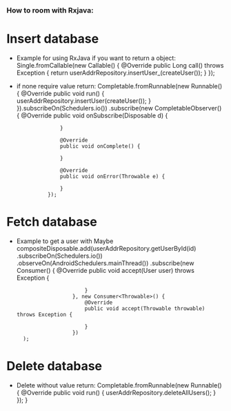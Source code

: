 ### How to room with Rxjava:
# Insert database
- Example for using RxJava if you want to return a object:
        Single.fromCallable(new Callable<Long>() {
            @Override
            public Long call() throws Exception {
                return userAddrRepository.insertUser_(createUser());
            }
        });

- if none require value return:
        Completable.fromRunnable(new Runnable() {
            @Override
            public void run() {
                userAddrRepository.insertUser(createUser());
            }
        }).subscribeOn(Schedulers.io())
                .subscribe(new CompletableObserver() {
                    @Override
                    public void onSubscribe(Disposable d) {

                    }

                    @Override
                    public void onComplete() {

                    }

                    @Override
                    public void onError(Throwable e) {

                    }
                });

# Fetch database
- Example to get a user with Maybe
        compositeDisposable.add(userAddrRepository.getUserById(id)
                        .subscribeOn(Schedulers.io())
                        .observeOn(AndroidSchedulers.mainThread())
                        .subscribe(new Consumer<User>() {
                            @Override
                            public void accept(User user) throws Exception {

                            }
                        }, new Consumer<Throwable>() {
                            @Override
                            public void accept(Throwable throwable) throws Exception {

                            }
                        })
        );

# Delete database
- Delete without value return:
    Completable.fromRunnable(new Runnable() {
            @Override
            public void run() {
                userAddrRepository.deleteAllUsers();
            }
        });
    }